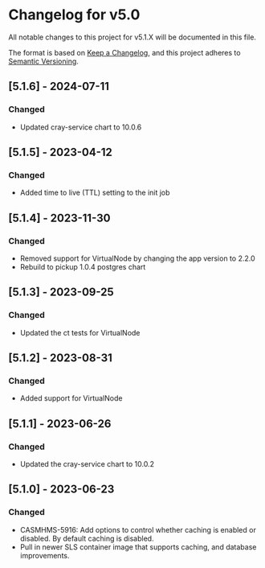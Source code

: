 # Changelog for v5.0

All notable changes to this project for v5.1.X will be documented in this file.

The format is based on [Keep a Changelog](https://keepachangelog.com/en/1.0.0/),
and this project adheres to [Semantic Versioning](https://semver.org/spec/v2.0.0.html).

## [5.1.6] - 2024-07-11
### Changed
- Updated cray-service chart to 10.0.6

## [5.1.5] - 2023-04-12
### Changed
- Added time to live (TTL) setting to the init job

## [5.1.4] - 2023-11-30
### Changed
- Removed support for VirtualNode by changing the app version to 2.2.0
- Rebuild to pickup 1.0.4 postgres chart

## [5.1.3] - 2023-09-25
### Changed
- Updated the ct tests for VirtualNode

## [5.1.2] - 2023-08-31
### Changed
- Added support for VirtualNode

## [5.1.1] - 2023-06-26
### Changed
- Updated the cray-service chart to 10.0.2

## [5.1.0] - 2023-06-23
### Changed
- CASMHMS-5916: Add options to control whether caching is enabled or disabled. By default caching is disabled.  
- Pull in newer SLS container image that supports caching, and database improvements.
